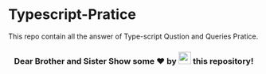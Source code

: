 # Typescript-Pratice

This repo contain all the answer of Type-script Qustion and Queries Pratice.


<h3 align="center">Dear Brother and Sister Show some ❤ by <img src="https://imgur.com/o7ncZFp.jpg" height=25px width=25px> this repository!</h3>

